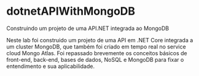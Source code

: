 # dotnetAPIWithMongoDB
Construindo um projeto de uma API.NET integrada ao MongoDB

Neste lab foi construido um projeto de uma API em .NET Core integrada a um cluster MongoDB, 
que também foi criado em tempo real no service cloud Mongo Atlas.
Foi repassado brevemente os conceitos básicos de front-end, back-end, bases de dados, NoSQL e MongoDB para fixar o entendimento e sua aplicabilidade.
